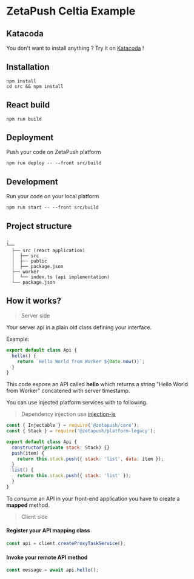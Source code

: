 # ZetaPush Celtia Example

## Katacoda

You don't want to install anything ? Try it on [Katacoda](https://katacoda.com/zetapush/scenarios/hello-world-react) !

## Installation

```console
npm install
cd src && npm install
```

## React build

```console
npm run build
```

## Deployment

Push your code on ZetaPush platform

```console
npm run deploy -- --front src/build
```

## Development

Run your code on your local platform

```console
npm run start -- --front src/build
```

## Project structure

```console
.
└──
  ├── src (react application)
  │  ├── src
  │  ├── public
  │  ├── package.json
  ├── worker
  │  └── index.ts (api implementation)
  └── package.json
```

## How it works?

> Server side

Your server api in a plain old class defining your interface.

Example:

```js
export default class Api {
  hello() {
    return `Hello World from Worker ${Date.now()}`;
  }
}
```

This code expose an API called **hello** which returns a string "Hello World from Worker" concatened with server timestamp.

You can use injected platform services with to following.

> Dependency injection use [injection-js](https://github.com/mgechev/injection-js)

```js
const { Injectable } = require('@zetapush/core');
const { Stack } = require('@zetapush/platform-legacy');

export default class Api {
  constructor(private stack: Stack) {}
  push(item) {
    return this.stack.push({ stack: 'list', data: item });
  }
  list() {
    return this.stack.push({ stack: 'list' });
  }
}
```

To consume an API in your front-end application you have to create a **mapped** method.

> Client side

#### Register your API mapping class

```js
const api = client.createProxyTaskService();
```

#### Invoke your remote API method

```js
const message = await api.hello();
```
